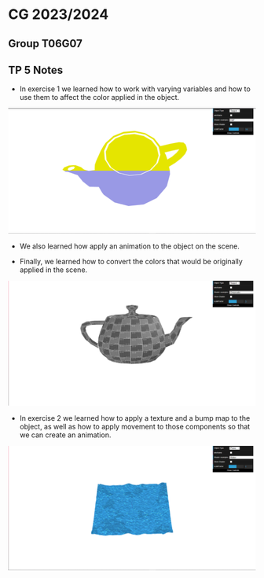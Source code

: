 # CG 2023/2024

## Group T06G07

## TP 5 Notes

- In exercise 1 we learned how to work with varying variables and how to use them to affect the color applied in the object.

![teapot-half](tp5/screenshots/cg-t06g07-tp5-1.png)

- We also learned how apply an animation to the object on the scene.

- Finally, we learned how to convert the colors that would be originally applied in the scene.

![grayscale](tp5/screenshots/cg-t06g07-tp5-2.png)

- In exercise 2 we learned how to apply a texture and a bump map to the object, as well as how to apply movement to those components so that we can create an animation.

![water](tp5/screenshots/cg-t06g07-tp5-3.png)

